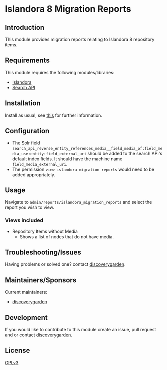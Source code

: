 # Islandora 8 Migration Reports


## Introduction
This module provides migration reports relating to Islandora 8 repository items.

## Requirements

This module requires the following modules/libraries:

* [Islandora](https://github.com/Islandora/islandora)
* [Search API](https://www.drupal.org/project/search_api)

## Installation

Install as usual, see
[this](https://drupal.org/documentation/install/modules-themes/modules-8) for
further information.

## Configuration

* The Solr field `search_api_reverse_entity_references_media__field_media_of:field_media_use:entity:field_external_uri` should be added to the search API's default index fields. It should have the machine name `field_media_external_uri`.
* The permission `view islandora migration reports` would need to be added appropriately.

## Usage

Navigate to `admin/reports/islandora_migration_reports` and select the report
you wish to view.

### Views included
* Repository Items without Media
  * Shows a list of nodes that do not have media.

## Troubleshooting/Issues

Having problems or solved one? contact
[discoverygarden](http://support.discoverygarden.ca).

## Maintainers/Sponsors

Current maintainers:

* [discoverygarden](http://www.discoverygarden.ca)

## Development

If you would like to contribute to this module create an issue, pull request
and or contact
[discoverygarden](http://support.discoverygarden.ca).

## License

[GPLv3](http://www.gnu.org/licenses/gpl-3.0.txt)
